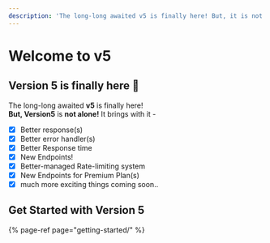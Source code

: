 ```yaml
---
description: 'The long-long awaited v5 is finally here! But, it is not alone!'
---
```


# Welcome to v5

## Version 5 is finally here 🥳

The long-long awaited **v5** is finally here!  
**But, Version5** is **not alone!** It brings with it - 

* [x] Better response\(s\)
* [x] Better error handler\(s\)
* [x] Better Response time
* [x] New Endpoints!
* [x] Better-managed Rate-limiting system
* [x] New Endpoints for Premium Plan\(s\)
* [x] much more exciting things coming soon..

## Get Started with Version 5 

{% page-ref page="getting-started/" %}













